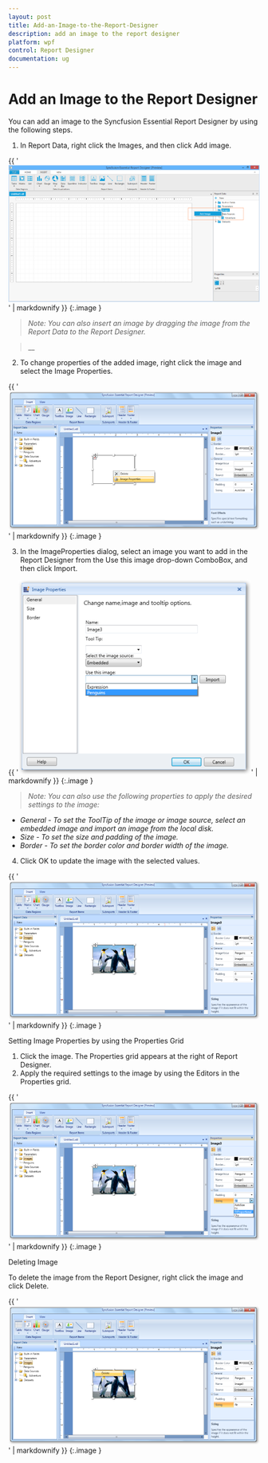 ```yaml
---
layout: post
title: Add-an-Image-to-the-Report-Designer
description: add an image to the report designer
platform: wpf
control: Report Designer
documentation: ug
---
```


# Add an Image to the Report Designer

You can add an image to the Syncfusion Essential Report Designer by using the following steps.

1. In Report Data, right click the Images, and then click Add image.



{{ '![C:/Users/arshiazeba/AppData/Local/Microsoft/Windows/Temporary Internet Files/Content.Word/Fig36.png](Add-an-Image-to-the-Report-Designer_images/Add-an-Image-to-the-Report-Designer_img1.png)' | markdownify }}
{:.image }


> _Note: You can also insert an image by dragging the image from the Report Data to the Report Designer._



> __

2. To change properties of the added image, right click the image and select the Image Properties.



{{ '![C:/Users/radhas/Desktop/DesignerDocument/sshot-23.png](Add-an-Image-to-the-Report-Designer_images/Add-an-Image-to-the-Report-Designer_img2.png)' | markdownify }}
{:.image }


3. In the ImageProperties dialog, select an image you want to add in the Report Designer from the Use this image drop-down ComboBox, and then click Import.



{{ '![C:/Users/radhas/Desktop/DesignerDocument/sshot-24.png](Add-an-Image-to-the-Report-Designer_images/Add-an-Image-to-the-Report-Designer_img3.png)' | markdownify }}
{:.image }


> _Note: You can also use the following properties to apply the desired settings to the image:_

* _General - To set the ToolTip of the image or image source, select an embedded image and import an image from the local disk._
* _Size - To set the size and padding of the image._
* _Border - To set the border color and border width of the image._



4. Click OK to update the image with the selected values.



{{ '![C:/Users/radhas/Desktop/DesignerDocument/sshot-25.png](Add-an-Image-to-the-Report-Designer_images/Add-an-Image-to-the-Report-Designer_img4.png)' | markdownify }}
{:.image }


Setting Image Properties by using the Properties Grid

1. Click the image. The Properties grid appears at the right of Report Designer. 
2. Apply the required settings to the image by using the Editors in the Properties grid.



{{ '![C:/Users/radhas/Desktop/DesignerDocument/sshot-26.png](Add-an-Image-to-the-Report-Designer_images/Add-an-Image-to-the-Report-Designer_img5.png)' | markdownify }}
{:.image }


Deleting Image

To delete the image from the Report Designer, right click the image and click Delete.

{{ '![C:/Users/radhas/Desktop/DesignerDocument/sshot-27.png](Add-an-Image-to-the-Report-Designer_images/Add-an-Image-to-the-Report-Designer_img6.png)' | markdownify }}
{:.image }


